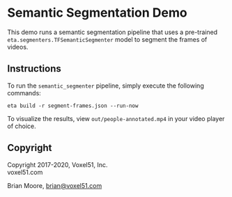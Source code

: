 # Semantic Segmentation Demo

This demo runs a semantic segmentation pipeline that uses a pre-trained
`eta.segmenters.TFSemanticSegmenter` model to segment the frames of videos.


## Instructions

To run the `semantic_segmenter` pipeline, simply execute the following
commands:

```
eta build -r segment-frames.json --run-now
```

To visualize the results, view `out/people-annotated.mp4` in your video player
of choice.


## Copyright

Copyright 2017-2020, Voxel51, Inc.<br>
voxel51.com

Brian Moore, brian@voxel51.com
